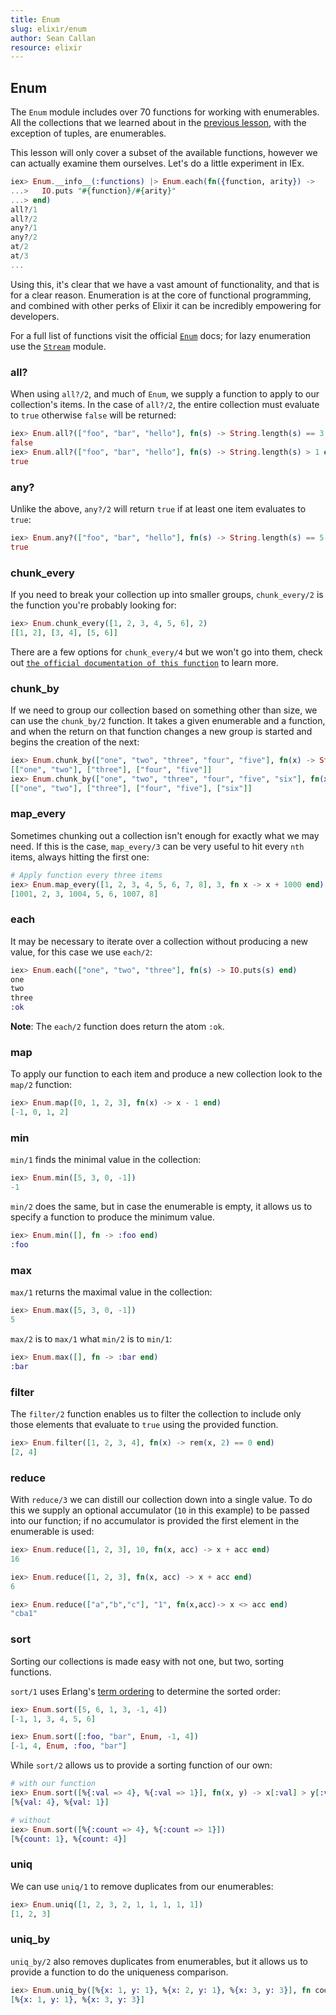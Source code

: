 ```yaml
---
title: Enum
slug: elixir/enum
author: Sean Callan
resource: elixir
---
```


## Enum

The `Enum` module includes over 70 functions for working with enumerables.
All the collections that we learned about in the [previous lesson](https://hyperlog.club/resources/elixir/collections/), with the exception of tuples, are enumerables.

This lesson will only cover a subset of the available functions, however we can actually examine them ourselves.
Let's do a little experiment in IEx.

```elixir
iex> Enum.__info__(:functions) |> Enum.each(fn({function, arity}) ->
...>   IO.puts "#{function}/#{arity}"
...> end)
all?/1
all?/2
any?/1
any?/2
at/2
at/3
...
```

Using this, it's clear that we have a vast amount of functionality, and that is for a clear reason.
Enumeration is at the core of functional programming, and combined with other perks of Elixir it can be incredibly empowering for developers.

For a full list of functions visit the official [`Enum`](https://hexdocs.pm/elixir/Enum.html) docs; for lazy enumeration use the [`Stream`](https://hexdocs.pm/elixir/Stream.html) module.

### all?

When using `all?/2`, and much of `Enum`, we supply a function to apply to our collection's items.
In the case of `all?/2`, the entire collection must evaluate to `true` otherwise `false` will be returned:

```elixir
iex> Enum.all?(["foo", "bar", "hello"], fn(s) -> String.length(s) == 3 end)
false
iex> Enum.all?(["foo", "bar", "hello"], fn(s) -> String.length(s) > 1 end)
true
```

### any?

Unlike the above, `any?/2` will return `true` if at least one item evaluates to `true`:

```elixir
iex> Enum.any?(["foo", "bar", "hello"], fn(s) -> String.length(s) == 5 end)
true
```

### chunk_every

If you need to break your collection up into smaller groups, `chunk_every/2` is the function you're probably looking for:

```elixir
iex> Enum.chunk_every([1, 2, 3, 4, 5, 6], 2)
[[1, 2], [3, 4], [5, 6]]
```

There are a few options for `chunk_every/4` but we won't go into them, check out [`the official documentation of this function`](https://hexdocs.pm/elixir/Enum.html#chunk_every/4) to learn more.

### chunk_by

If we need to group our collection based on something other than size, we can use the `chunk_by/2` function.
It takes a given enumerable and a function, and when the return on that function changes a new group is started and begins the creation of the next:

```elixir
iex> Enum.chunk_by(["one", "two", "three", "four", "five"], fn(x) -> String.length(x) end)
[["one", "two"], ["three"], ["four", "five"]]
iex> Enum.chunk_by(["one", "two", "three", "four", "five", "six"], fn(x) -> String.length(x) end)
[["one", "two"], ["three"], ["four", "five"], ["six"]]
```

### map_every

Sometimes chunking out a collection isn't enough for exactly what we may need.
If this is the case, `map_every/3` can be very useful to hit every `nth` items, always hitting the first one:

```elixir
# Apply function every three items
iex> Enum.map_every([1, 2, 3, 4, 5, 6, 7, 8], 3, fn x -> x + 1000 end)
[1001, 2, 3, 1004, 5, 6, 1007, 8]
```

### each

It may be necessary to iterate over a collection without producing a new value, for this case we use `each/2`:

```elixir
iex> Enum.each(["one", "two", "three"], fn(s) -> IO.puts(s) end)
one
two
three
:ok
```

__Note__: The `each/2` function does return the atom `:ok`.

### map

To apply our function to each item and produce a new collection look to the `map/2` function:

```elixir
iex> Enum.map([0, 1, 2, 3], fn(x) -> x - 1 end)
[-1, 0, 1, 2]
```

### min

`min/1` finds the minimal value in the collection:

```elixir
iex> Enum.min([5, 3, 0, -1])
-1
```

`min/2` does the same, but in case the enumerable is empty, it allows us to specify a function to produce the minimum value.

```elixir
iex> Enum.min([], fn -> :foo end)
:foo
```

### max

`max/1` returns the maximal value in the collection:

```elixir
iex> Enum.max([5, 3, 0, -1])
5
```

`max/2` is to `max/1` what `min/2` is to `min/1`:

```elixir
iex> Enum.max([], fn -> :bar end)
:bar
```

### filter

The `filter/2` function enables us to filter the collection to include only those elements that evaluate to `true` using the provided function.

```elixir
iex> Enum.filter([1, 2, 3, 4], fn(x) -> rem(x, 2) == 0 end)
[2, 4]
```

### reduce

With `reduce/3` we can distill our collection down into a single value.
To do this we supply an optional accumulator (`10` in this example) to be passed into our function; if no accumulator is provided the first element in the enumerable is used:

```elixir
iex> Enum.reduce([1, 2, 3], 10, fn(x, acc) -> x + acc end)
16

iex> Enum.reduce([1, 2, 3], fn(x, acc) -> x + acc end)
6

iex> Enum.reduce(["a","b","c"], "1", fn(x,acc)-> x <> acc end)
"cba1"
```

### sort

Sorting our collections is made easy with not one, but two, sorting functions.

`sort/1` uses Erlang's [term ordering](http://erlang.org/doc/reference_manual/expressions.html#term-comparisons) to determine the sorted order:

```elixir
iex> Enum.sort([5, 6, 1, 3, -1, 4])
[-1, 1, 3, 4, 5, 6]

iex> Enum.sort([:foo, "bar", Enum, -1, 4])
[-1, 4, Enum, :foo, "bar"]
```

While `sort/2` allows us to provide a sorting function of our own:

```elixir
# with our function
iex> Enum.sort([%{:val => 4}, %{:val => 1}], fn(x, y) -> x[:val] > y[:val] end)
[%{val: 4}, %{val: 1}]

# without
iex> Enum.sort([%{:count => 4}, %{:count => 1}])
[%{count: 1}, %{count: 4}]
```

### uniq

We can use `uniq/1` to remove duplicates from our enumerables:

```elixir
iex> Enum.uniq([1, 2, 3, 2, 1, 1, 1, 1, 1])
[1, 2, 3]
```

### uniq_by

`uniq_by/2` also removes duplicates from enumerables, but it allows us to provide a function to do the uniqueness comparison.

```elixir
iex> Enum.uniq_by([%{x: 1, y: 1}, %{x: 2, y: 1}, %{x: 3, y: 3}], fn coord -> coord.y end)
[%{x: 1, y: 1}, %{x: 3, y: 3}]
```
